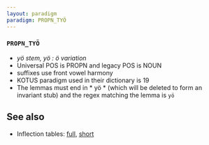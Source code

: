 ```yaml
---
layout: paradigm
paradigm: PROPN_TYÖ
---
```

### ` PROPN_TYÖ `

* _yö stem, yö : ö variation_
* Universal POS is PROPN and legacy POS is NOUN
* suffixes use front vowel harmony
* KOTUS paradigm used in their dictionary is 19
* The lemmas must end in * yö * (which will be deleted to form an invariant stub) and the regex matching the lemma is ` yö `

## See also

* Inflection tables: [full](gen/T/Työ.html), [short](gen/T/Työ_wikt.html)

